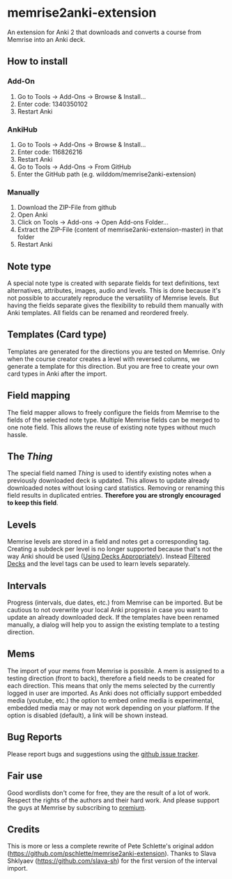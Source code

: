 memrise2anki-extension
======================

An extension for Anki 2 that downloads and converts a course from Memrise into an Anki deck.

How to install
--------------

### Add-On

1. Go to Tools -> Add-Ons -> Browse & Install...
2. Enter code: 1340350102
3. Restart Anki

### AnkiHub

1. Go to Tools -> Add-Ons -> Browse & Install...
2. Enter code: 116826216
3. Restart Anki
4. Go to Tools -> Add-Ons -> From GitHub
5. Enter the GitHub path (e.g. wilddom/memrise2anki-extension)

### Manually

1. Download the ZIP-File from github
2. Open Anki
3. Click on Tools -> Add-ons -> Open Add-ons Folder...
4. Extract the ZIP-File (content of memrise2anki-extension-master) in that folder
5. Restart Anki


Note type
---------

A special note type is created with separate fields for text definitions, text alternatives, attributes, images,
audio and levels. This is done because it's not possible to accurately reproduce the versatility of Memrise levels.
But having the fields separate gives the flexibility to rebuild them manually with Anki templates.
All fields can be renamed and reordered freely.

Templates (Card type)
---------------------

Templates are generated for the directions you are tested on Memrise. Only when the course creator creates a level with
reversed columns, we generate a template for this direction. But you are free to create your own card types in Anki
after the import.

Field mapping
-------------

The field mapper allows to freely configure the fields from Memrise to the fields of the selected note type.
Multiple Memrise fields can be merged to one note field. This allows the reuse of existing note types without much hassle.

The *Thing*
-----------

The special field named *Thing* is used to identify existing notes when a previously downloaded deck is updated.
This allows to update already downloaded notes without losing card statistics. Removing or renaming this field
results in duplicated entries. **Therefore you are strongly encouraged to keep this field**.

Levels
------

Memrise levels are stored in a field and notes get a corresponding tag. Creating a subdeck per level is no longer supported because
that's not the way Anki should be used ([Using Decks Appropriately](http://ankisrs.net/docs/manual.html#manydecks)). Instead 
[Filtered Decks](http://ankisrs.net/docs/am-manual.html#filtered) and the level tags can be used to learn levels separately.

Intervals
---------

Progress (intervals, due dates, etc.) from Memrise can be imported. But be cautious to not overwrite your local Anki progress in
case you want to update an already downloaded deck. If the templates have been renamed manually, a dialog will help you to
assign the existing template to a testing direction.

Mems
----

The import of your mems from Memrise is possible. A mem is assigned to a testing direction (front to back), therefore a field needs
to be created for each direction. This means that only the mems selected by the currently logged in user are imported. As Anki
does not officially support embedded media (youtube, etc.) the option to embed online media is experimental, embedded media
may or may not work depending on your platform. If the option is disabled (default), a link will be shown instead.


Bug Reports
-----------

Please report bugs and suggestions using the [github issue tracker](https://github.com/wilddom/memrise2anki-extension/issues).

Fair use
--------

Good wordlists don't come for free, they are the result of a lot of work. Respect the rights of the authors and their hard work.
And please support the guys at Memrise by subscribing to [premium](https://www.memrise.com/premium/).


Credits
-------

This is more or less a complete rewrite of Pete Schlette's original addon (https://github.com/pschlette/memrise2anki-extension).
Thanks to Slava Shklyaev (https://github.com/slava-sh) for the first version of the interval import.
